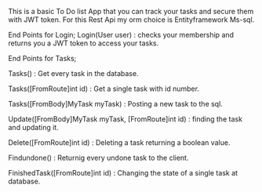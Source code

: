 
This is a basic To Do list App that you can track your tasks and secure them with JWT token.
For this Rest Api my orm choice is Entityframework Ms-sql.

End Points for Login;
Login(User user) : checks your membership and returns you a JWT token to access your tasks.

End Points for Tasks;

Tasks() : Get every task in the database.

Tasks([FromRoute]int id) : Get a single task with id number.

Tasks([FromBody]MyTask myTask) : Posting a new task to the sql.

Update([FromBody]MyTask myTask, [FromRoute]int id) : finding the task and updating it.

Delete([FromRoute]int id) : Deleting a task returning a boolean value.

Findundone() : Returnig every undone task to the client.

FinishedTask([FromRoute]int id) : Changing the state of a single task at database.

    
